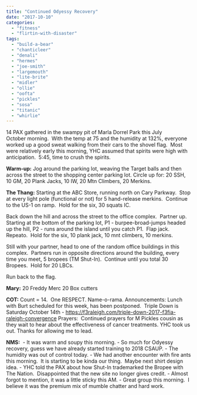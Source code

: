 ```yaml
---
title: "Continued Odyessy Recovery"
date: "2017-10-10"
categories: 
  - "fitness"
  - "flirtin-with-disaster"
tags: 
  - "build-a-bear"
  - "chanticleer"
  - "denali"
  - "hermes"
  - "joe-smith"
  - "largemouth"
  - "lite-brite"
  - "midler"
  - "ollie"
  - "oofta"
  - "pickles"
  - "sosa"
  - "titanic"
  - "whirlie"
---
```


14 PAX gathered in the swampy pit of Marla Dorrel Park this July October morning.  With the temp at 75 and the humidity at 132%, everyone worked up a good sweat walking from their cars to the shovel flag.  Most were relatively early this morning, YHC assumed that spirits were high with anticipation.  5:45, time to crush the spirits.

**Warm-up:** Jog around the parking lot, weaving the Target balls and then across the street to the shopping center parking lot. Circle up for: 20 SSH, 10 GM, 20 Plank Jacks, 10 IW, 20 Mtn Climbers, 20 Merkins.

**The Thang:** Starting at the ABC Store, running north on Cary Parkway.  Stop at every light pole (functional or not) for 5 hand-release merkins.  Continue to the US-1 on ramp.  Hold for the six, 30 squats IC.

Back down the hill and across the street to the office complex.  Partner up.  Starting at the bottom of the parking lot, P1 - burpee-broad-jumps headed up the hill, P2 - runs around the island until you catch P1.  Flap jack.  Repeato.  Hold for the six, 10 plank jack, 10 mnt climbers, 10 merkins.

Still with your partner, head to one of the random office buildings in this complex.  Partners run in opposite directions around the building, every time you meet, 5 bropees (TM Shut-In).  Continue until you total 30 Bropees.  Hold for 20 LBCs.

Run back to the flag.

**Mary:** 20 Freddy Merc 20 Box cutters

**COT:** Count = 14.  One RESPECT. Name-o-rama. Announcements: Lunch with Burt scheduled for this week, has been postponed.  Triple Down is Saturday October 14th - https://f3raleigh.com/triple-down-2017-f3fia-raleigh-convergence Prayers:  Continued prayers for M Pickles cousin as they wait to hear about the effectiveness of cancer treatments. YHC took us out. Thanks for allowing me to lead.

**NMS:**  - It was warm and soupy this morning. - So much for Odyessy recovery, guess we have already started training to 2018 CSAUP. - The humidity was out of control today. - We had another encounter with fire ants this morning.  It is starting to be kinda our thing.  Maybe next shirt design idea. - YHC told the PAX about how Shut-In trademarked the Bropee with The Nation.  Disappointed that the new site no longer gives credit. - Almost forgot to mention, it was a little sticky this AM. - Great group this morning.  I believe it was the premium mix of mumble chatter and hard work.
